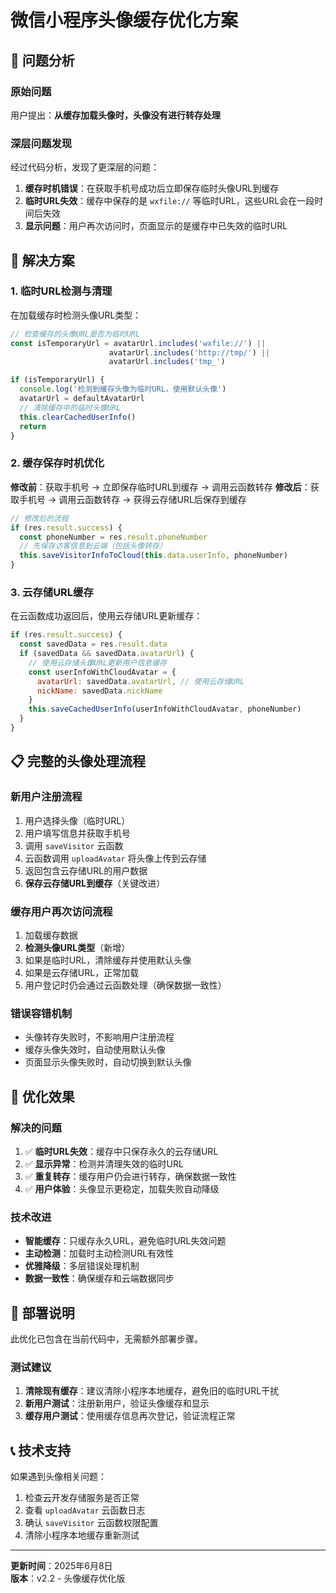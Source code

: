 # 微信小程序头像缓存优化方案

## 🎯 问题分析

### 原始问题
用户提出：**从缓存加载头像时，头像没有进行转存处理**

### 深层问题发现
经过代码分析，发现了更深层的问题：

1. **缓存时机错误**：在获取手机号成功后立即保存临时头像URL到缓存
2. **临时URL失效**：缓存中保存的是 `wxfile://` 等临时URL，这些URL会在一段时间后失效
3. **显示问题**：用户再次访问时，页面显示的是缓存中已失效的临时URL

## 🔧 解决方案

### 1. 临时URL检测与清理
在加载缓存时检测头像URL类型：
```javascript
// 检查缓存的头像URL是否为临时URL
const isTemporaryUrl = avatarUrl.includes('wxfile://') || 
                      avatarUrl.includes('http://tmp/') || 
                      avatarUrl.includes('tmp_')

if (isTemporaryUrl) {
  console.log('检测到缓存头像为临时URL，使用默认头像')
  avatarUrl = defaultAvatarUrl
  // 清除缓存中的临时头像URL
  this.clearCachedUserInfo()
  return
}
```

### 2. 缓存保存时机优化
**修改前**：获取手机号 → 立即保存临时URL到缓存 → 调用云函数转存
**修改后**：获取手机号 → 调用云函数转存 → 获得云存储URL后保存到缓存

```javascript
// 修改后的流程
if (res.result.success) {
  const phoneNumber = res.result.phoneNumber
  // 先保存访客信息到云端（包括头像转存）
  this.saveVisitorInfoToCloud(this.data.userInfo, phoneNumber)
}
```

### 3. 云存储URL缓存
在云函数成功返回后，使用云存储URL更新缓存：
```javascript
if (res.result.success) {
  const savedData = res.result.data
  if (savedData && savedData.avatarUrl) {
    // 使用云存储头像URL更新用户信息缓存
    const userInfoWithCloudAvatar = {
      avatarUrl: savedData.avatarUrl, // 使用云存储URL
      nickName: savedData.nickName
    }
    this.saveCachedUserInfo(userInfoWithCloudAvatar, phoneNumber)
  }
}
```

## 📋 完整的头像处理流程

### 新用户注册流程
1. 用户选择头像（临时URL）
2. 用户填写信息并获取手机号
3. 调用 `saveVisitor` 云函数
4. 云函数调用 `uploadAvatar` 将头像上传到云存储
5. 返回包含云存储URL的用户数据
6. **保存云存储URL到缓存**（关键改进）

### 缓存用户再次访问流程
1. 加载缓存数据
2. **检测头像URL类型**（新增）
3. 如果是临时URL，清除缓存并使用默认头像
4. 如果是云存储URL，正常加载
5. 用户登记时仍会通过云函数处理（确保数据一致性）

### 错误容错机制
- 头像转存失败时，不影响用户注册流程
- 缓存头像失效时，自动使用默认头像
- 页面显示头像失败时，自动切换到默认头像

## 🎯 优化效果

### 解决的问题
1. ✅ **临时URL失效**：缓存中只保存永久的云存储URL
2. ✅ **显示异常**：检测并清理失效的临时URL
3. ✅ **重复转存**：缓存用户仍会进行转存，确保数据一致性
4. ✅ **用户体验**：头像显示更稳定，加载失败自动降级

### 技术改进
- **智能缓存**：只缓存永久URL，避免临时URL失效问题
- **主动检测**：加载时主动检测URL有效性
- **优雅降级**：多层错误处理机制
- **数据一致性**：确保缓存和云端数据同步

## 🚀 部署说明

此优化已包含在当前代码中，无需额外部署步骤。

### 测试建议
1. **清除现有缓存**：建议清除小程序本地缓存，避免旧的临时URL干扰
2. **新用户测试**：注册新用户，验证头像缓存和显示
3. **缓存用户测试**：使用缓存信息再次登记，验证流程正常

## 📞 技术支持

如果遇到头像相关问题：
1. 检查云开发存储服务是否正常
2. 查看 `uploadAvatar` 云函数日志
3. 确认 `saveVisitor` 云函数权限配置
4. 清除小程序本地缓存重新测试

---

**更新时间**：2025年6月8日  
**版本**：v2.2 - 头像缓存优化版
